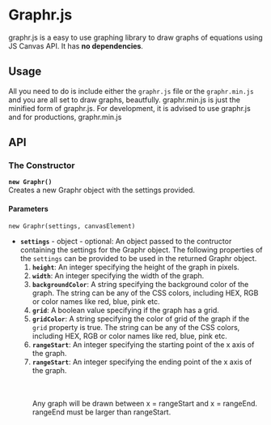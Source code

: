 <h1> Graphr.js </h1>
<p>
	graphr.js is a easy to use graphing library to draw graphs of equations using JS Canvas API. It has <b>no dependencies</b>.
</p>

<h2>Usage</h2>
<p>
	All you need to do is include either the <code>graphr.js</code> file or the <code>graphr.min.js</code> and you are all set to draw graphs, beautfully. graphr.min.js is just the minified form of graphr.js. For development, it is advised to use graphr.js and for productions, graphr.min.js
</p>

<h2>API</h2>

<h3>The Constructor</h3>
	
<b><code>new Graphr()</code></b>
<br>
Creates a new Graphr object with the settings provided.


<h4>Parameters</h4>

<code>new Graphr(settings, canvasElement)</code>

<ul>
	<li>
		<b><code>settings</code></b> - object - optional: An object passed to the contructor containing the settings for the Graphr object. The following properties of the <code>settings</code> can be provided to be used in the returned Graphr object.
		<ol>
			<li><b><code>height</code></b>: An integer specifying the height of the graph in pixels.</li>
			<li><b><code>width</code></b>: An integer specifying the width of the graph.</li>
			<li><b><code>backgroundColor</code></b>: A string specifying the background color of the graph. The string can be any of the CSS colors, including HEX, RGB or color names like red, blue, pink etc.</li>
			<li><b><code>grid</code></b>: A boolean value specifying if the graph has a grid.</li>
			<li><b><code>gridColor</code></b>: A string specifying the color of grid of the graph if the <code>grid</code> property is true. The string can be any of the CSS colors, including HEX, RGB or color names like red, blue, pink etc.</li>
			<li><b><code>rangeStart</code></b>:  An integer specifying the starting point of the x axis of the graph.</li>
			<li><b><code>rangeStart</code></b>: An integer specifying the ending point of the x axis of the graph.</li>
			<br><br>
			<p>Any graph will be drawn between x = rangeStart and x = rangeEnd. rangeEnd must be larger than rangeStart.</p>
		</ol>
	</li>
</ul>
